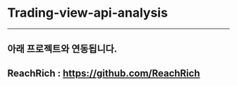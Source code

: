 # Trading-view-api-analysis





----------





## 아래 프로젝트와 연동됩니다.
ReachRich : https://github.com/ReachRich
----------
